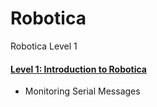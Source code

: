 # Robotica
Robotica Level 1


#### [Level 1: Introduction to Robotica](Labs/Level1/lab1_MonitoringSerialMessages/)
- Monitoring Serial Messages